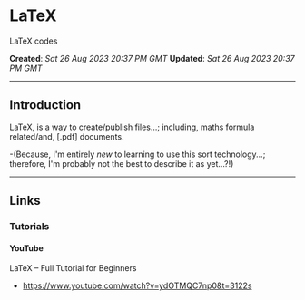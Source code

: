 # LaTeX
LaTeX codes

**Created**: *Sat 26 Aug 2023 20:37 PM GMT*
**Updated**: *Sat 26 Aug 2023 20:37 PM GMT*

-----

## Introduction

LaTeX, is a way to create/publish files...; including, maths formula related/and, [.pdf] documents. 

-(Because, I'm entirely *new* to learning  to use this sort technology...; therefore, I'm probably not the best to describe it as yet...?!)

-----

## Links

### Tutorials

#### YouTube

LaTeX – Full Tutorial for Beginners  
- https://www.youtube.com/watch?v=ydOTMQC7np0&t=3122s

    
